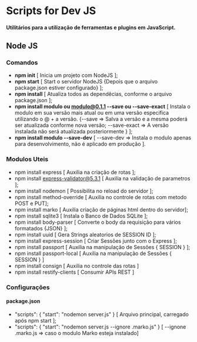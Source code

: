 # Scripts for Dev JS

#### Utilitários para a utilização de ferramentas e plugins em JavaScript.

## Node JS
### Comandos

- **npm init** [ Inicia um projeto com NodeJS ];
- **npm start** [ Start o servidor NodeJS {Depois que o arquivo package.json estiver configurado} ];
- **npm install** [ Atualiza todos as dependêcias, conforme o arquivo package.json ];
- **npm install modulo ou modulo@0.1.1 --save ou --save-exact** [ Instala o modulo em sua versão mais atual ou em uma versão especifica utilizando o @ + a versão. {--save => Salva a versão e a mesma poderá ser atualizada conforme nova versão; --save-exact => A versão instalada não será atualizada posteriormente } ];
- **npm install modulo --save-dev** [ --save-dev => Instala o modulo apenas para desenvolvimento, não é aplicado em produção ].

### Modulos Uteis

- npm install express [ Auxilia na criação de rotas ];
- npm install express-validator@5.3.1 [ Auxilia na validação de parametros ];
- npm install nodemon [ Possibilita no reload do servidor ];
- npm install method-override [ Auxilia no controle de rotas com metodo POST e PUT];
- npm install marko [ Auxilia criação de páginas html dentro do servidor];
- npm install sqlite3 [ Instala o Banco de Dados SQLite ];
- npm install body-parser [ Converte o body da requisição para vários formatados {JSON} ];
- npm install uuid [ Gera Strings aleatorios de SESSION ID ];
- npm install express-session [ Criar Sessões junto com o Express ];
- npm install passport [ Auxilia na manipulação de Sessões { SESSION } ];
- npm install passport-local [ Auxilia na manipulação de Sessões { SESSION } ]
- npm install consign [ Auxilia no controle das rotas ]
- npm install restify-clients [ Consumir APIs REST ]

### Configurações

#### package.json

- "scripts": { "start": "nodemon server.js" } [ Arquivo principal, carregado após npm start ];
- "scripts": { "start": "nodemon server.js --ignore .marko.js" } [ --ignone .marko.js => caso o modulo Marko esteja instalado]